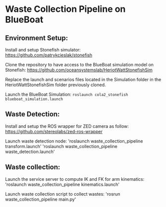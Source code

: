 # Waste Collection Pipeline on BlueBoat

## Environment Setup:

Install and setup Stonefish simulator:
https://github.com/patrykcieslak/stonefish

Clone the repository to have access to the BlueBoat simulation model on Stonefish:
https://github.com/oceansystemslab/HeriotWattStonefishSim

Replace the launch and scenarios files located in the Simulation folder in the HeriotWattStonefishSim folder previously cloned.

Launch the BlueBoat Simulation:
`roslaunch cola2_stonefish blueboat_simulation.launch`

## Waste Detection:

Install and setup the ROS wrapper for ZED camera as follow:
https://github.com/stereolabs/zed-ros-wrapper

Launch waste detection node:
'roslaunch waste_collection_pipeline transform.launch'
'roslaunch waste_collection_pipeline waste_detection.launch' 

## Waste collection: 

Launch the service server to compute IK and FK for arm kinematics:
'roslaunch waste_collection_pipeline kinematics.launch'

Launch waste collection script to collect wastes:
'rosrun waste_collection_pipeline main.py' 
